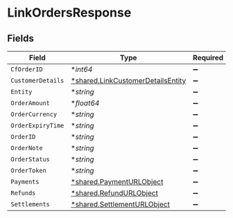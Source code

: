 # LinkOrdersResponse


## Fields

| Field                                                                                        | Type                                                                                         | Required                                                                                     | Description                                                                                  |
| -------------------------------------------------------------------------------------------- | -------------------------------------------------------------------------------------------- | -------------------------------------------------------------------------------------------- | -------------------------------------------------------------------------------------------- |
| `CfOrderID`                                                                                  | **int64*                                                                                     | :heavy_minus_sign:                                                                           | N/A                                                                                          |
| `CustomerDetails`                                                                            | [*shared.LinkCustomerDetailsEntity](../../../pkg/models/shared/linkcustomerdetailsentity.md) | :heavy_minus_sign:                                                                           | N/A                                                                                          |
| `Entity`                                                                                     | **string*                                                                                    | :heavy_minus_sign:                                                                           | N/A                                                                                          |
| `OrderAmount`                                                                                | **float64*                                                                                   | :heavy_minus_sign:                                                                           | N/A                                                                                          |
| `OrderCurrency`                                                                              | **string*                                                                                    | :heavy_minus_sign:                                                                           | N/A                                                                                          |
| `OrderExpiryTime`                                                                            | **string*                                                                                    | :heavy_minus_sign:                                                                           | N/A                                                                                          |
| `OrderID`                                                                                    | **string*                                                                                    | :heavy_minus_sign:                                                                           | N/A                                                                                          |
| `OrderNote`                                                                                  | **string*                                                                                    | :heavy_minus_sign:                                                                           | N/A                                                                                          |
| `OrderStatus`                                                                                | **string*                                                                                    | :heavy_minus_sign:                                                                           | N/A                                                                                          |
| `OrderToken`                                                                                 | **string*                                                                                    | :heavy_minus_sign:                                                                           | N/A                                                                                          |
| `Payments`                                                                                   | [*shared.PaymentURLObject](../../../pkg/models/shared/paymenturlobject.md)                   | :heavy_minus_sign:                                                                           | N/A                                                                                          |
| `Refunds`                                                                                    | [*shared.RefundURLObject](../../../pkg/models/shared/refundurlobject.md)                     | :heavy_minus_sign:                                                                           | N/A                                                                                          |
| `Settlements`                                                                                | [*shared.SettlementURLObject](../../../pkg/models/shared/settlementurlobject.md)             | :heavy_minus_sign:                                                                           | N/A                                                                                          |